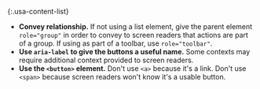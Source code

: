 {:.usa-content-list}
- **Convey relationship.** If not using a list element, give the parent element `role="group"` in order to convey to screen readers that actions are part of a group. If using as part of a toolbar, use `role="toolbar"`.
- **Use `aria-label` to give the buttons a useful name.** Some contexts may require additional context provided to screen readers.
- **Use the `<button>` element.** Don't use `<a>` because it's a link. Don't use `<span>` because screen readers won't know it's a usable button.